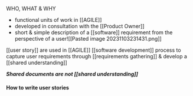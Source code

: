 WHO, WHAT & WHY

- functional units of work in [[AGILE]]
- developed in consultation with the [[Product Owner]]
- short & simple description of a [[software]] requirement from the perspective of a user![[Pasted image 20231103231431.png]]

[[user story]] are used in [[AGILE]] [[software development]] process to capture user requirements through [[requirements gathering]] & develop a [[shared understanding]]

***Shared documents are not [[shared understanding]]***

#### How to write user stories
